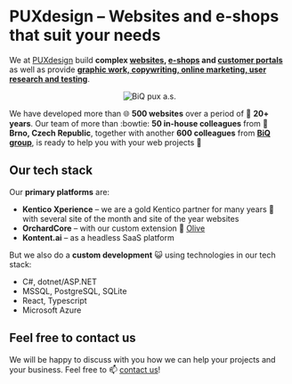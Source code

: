 # PUXdesign – Websites and e-shops that suit your needs

We at [PUXdesign](https://www.puxdesign.cz) build **complex [websites](https://www.puxdesign.cz/en/company-websites), [e-shops](https://www.puxdesign.cz/en/customized-online-shops) and [customer portals](https://www.puxdesign.cz/en/portal-solutions)** as well as provide **[graphic work, copywriting, online marketing, user research and testing](https://www.puxdesign.cz/en/engage-your-customers)**.

<div align="center">

  ![BiQ pux a.s.](https://github.com/user-attachments/assets/87674886-d625-4bad-88fe-9a13e0807418)

</div>

We have developed more than :globe_with_meridians: **500 websites** over a period of :tada: **20+ years**. Our team of more than :bowtie: **50 in-house colleagues** from :european_post_office: **Brno, Czech Republic**, together with another **600 colleagues** from [**BiQ group**](https://www.biq.group), is ready to help you with your web projects :monorail:

## Our tech stack

Our **primary platforms** are:
* **Kentico Xperience** – we are a gold Kentico partner for many years :tiger: with several site of the month and site of the year websites
* **OrchardCore** – with our custom extension :green_heart: [Olive](https://github.com/puxdesign/Olive)
* **Kontent.ai** – as a headless SaaS platform

But we also do a **custom development** :smiley_cat: using technologies in our tech stack:
* C#, dotnet/ASP.NET
* MSSQL, PostgreSQL, SQLite
* React, Typescript
* Microsoft Azure

## Feel free to contact us

We will be happy to discuss with you how we can help your projects and your business. Feel free to :mailbox: [contact us](https://www.puxdesign.cz/en/contact)!